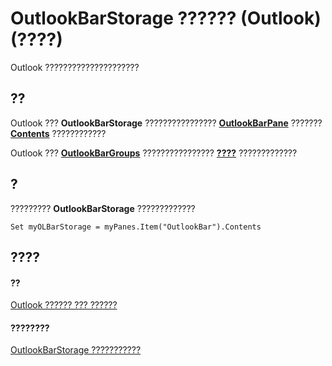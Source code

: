 
# OutlookBarStorage ?????? (Outlook)(????)

Outlook ?????????????????????


## ??

Outlook ??? **OutlookBarStorage** ???????????????? **[OutlookBarPane](f8e6aa05-7a66-64f2-5a6a-ea639b6bbc59.md)** ??????? **[Contents](ec7b8c50-7bf5-50d5-6c0b-32091106350e.md)** ????????????

Outlook ??? **[OutlookBarGroups](bb5fef46-b15a-51c3-0adf-f94e9da6c921.md)** ???????????????? **[????](9b324d3d-3ab6-1e24-962f-19812b6b8ed0.md)** ?????????????


## ?

?????????  **OutlookBarStorage** ?????????????


```
Set myOLBarStorage = myPanes.Item("OutlookBar").Contents
```


## ????


#### ??


[Outlook ?????? ??? ??????](73221b13-d8d8-99b8-3394-b95dbbfd5ddc.md)
#### ????????


[OutlookBarStorage ???????????](http://msdn.microsoft.com/library/c8fa7620-c4c5-9b50-26f8-3611217ecd62%28Office.15%29.aspx)